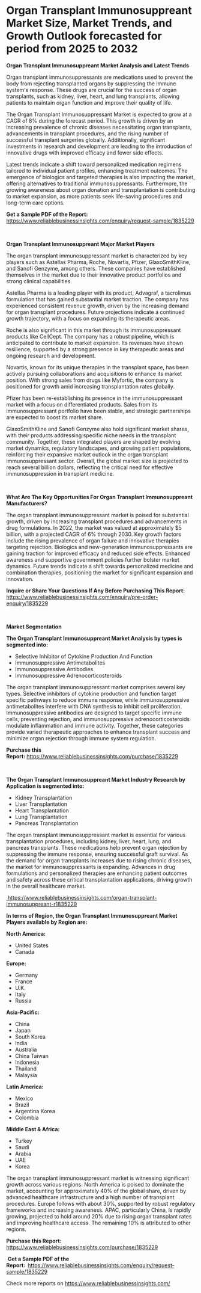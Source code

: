 <p><h1>Organ Transplant Immunosuppreant Market Size, Market Trends, and Growth Outlook forecasted for period from 2025 to 2032</h1></p><p><strong>Organ Transplant Immunosuppreant Market Analysis and Latest Trends</strong></p>
<p><p>Organ transplant immunosuppressants are medications used to prevent the body from rejecting transplanted organs by suppressing the immune system's response. These drugs are crucial for the success of organ transplants, such as kidney, liver, heart, and lung transplants, allowing patients to maintain organ function and improve their quality of life.</p><p>The Organ Transplant Immunosuppressant Market is expected to grow at a CAGR of 8% during the forecast period. This growth is driven by an increasing prevalence of chronic diseases necessitating organ transplants, advancements in transplant procedures, and the rising number of successful transplant surgeries globally. Additionally, significant investments in research and development are leading to the introduction of innovative drugs with improved efficacy and fewer side effects. </p><p>Latest trends indicate a shift toward personalized medication regimens tailored to individual patient profiles, enhancing treatment outcomes. The emergence of biologics and targeted therapies is also impacting the market, offering alternatives to traditional immunosuppressants. Furthermore, the growing awareness about organ donation and transplantation is contributing to market expansion, as more patients seek life-saving procedures and long-term care options.</p></p>
<p><strong>Get a Sample PDF of the Report:&nbsp;</strong> <a href="https://www.reliablebusinessinsights.com/enquiry/request-sample/1835229?utm_campaign=3025&utm_medium=2&utm_source=Github&utm_content=ia&utm_term=26032025&utm_id=organ-transplant-immunosuppreant">https://www.reliablebusinessinsights.com/enquiry/request-sample/1835229</a></p>
<p>&nbsp;</p>
<p><strong>Organ Transplant Immunosuppreant Major Market Players</strong></p>
<p><p>The organ transplant immunosuppressant market is characterized by key players such as Astellas Pharma, Roche, Novartis, Pfizer, GlaxoSmithKline, and Sanofi Genzyme, among others. These companies have established themselves in the market due to their innovative product portfolios and strong clinical capabilities.</p><p>Astellas Pharma is a leading player with its product, Advagraf, a tacrolimus formulation that has gained substantial market traction. The company has experienced consistent revenue growth, driven by the increasing demand for organ transplant procedures. Future projections indicate a continued growth trajectory, with a focus on expanding its therapeutic areas.</p><p>Roche is also significant in this market through its immunosuppressant products like CellCept. The company has a robust pipeline, which is anticipated to contribute to market expansion. Its revenues have shown resilience, supported by a strong presence in key therapeutic areas and ongoing research and development.</p><p>Novartis, known for its unique therapies in the transplant space, has been actively pursuing collaborations and acquisitions to enhance its market position. With strong sales from drugs like Myfortic, the company is positioned for growth amid increasing transplantation rates globally.</p><p>Pfizer has been re-establishing its presence in the immunosuppressant market with a focus on differentiated products. Sales from its immunosuppressant portfolio have been stable, and strategic partnerships are expected to boost its market share.</p><p>GlaxoSmithKline and Sanofi Genzyme also hold significant market shares, with their products addressing specific niche needs in the transplant community. Together, these integrated players are shaped by evolving market dynamics, regulatory landscapes, and growing patient populations, reinforcing their expansive market outlook in the organ transplant immunosuppressant sector. Overall, the global market size is projected to reach several billion dollars, reflecting the critical need for effective immunosuppression in transplant medicine.</p></p>
<p>&nbsp;</p>
<p><strong>What Are The Key Opportunities For Organ Transplant Immunosuppreant Manufacturers?</strong></p>
<p><p>The organ transplant immunosuppressant market is poised for substantial growth, driven by increasing transplant procedures and advancements in drug formulations. In 2022, the market was valued at approximately $5 billion, with a projected CAGR of 6% through 2030. Key growth factors include the rising prevalence of organ failure and innovative therapies targeting rejection. Biologics and new-generation immunosuppressants are gaining traction for improved efficacy and reduced side effects. Enhanced awareness and supportive government policies further bolster market dynamics. Future trends indicate a shift towards personalized medicine and combination therapies, positioning the market for significant expansion and innovation.</p></p>
<p><strong>Inquire or Share Your Questions If Any Before Purchasing This Report:</strong> <a href="https://www.reliablebusinessinsights.com/enquiry/pre-order-enquiry/1835229?utm_campaign=3025&utm_medium=2&utm_source=Github&utm_content=ia&utm_term=26032025&utm_id=organ-transplant-immunosuppreant">https://www.reliablebusinessinsights.com/enquiry/pre-order-enquiry/1835229</a></p>
<p>&nbsp;</p>
<p><strong>Market Segmentation</strong></p>
<p><strong>The Organ Transplant Immunosuppreant Market Analysis by types is segmented into:</strong></p>
<p><ul><li>Selective Inhibitor of Cytokine Production And Function</li><li>Immunosuppressive Antimetabolites</li><li>Immunosuppressive Antibodies</li><li>Immunosuppressive Adrenocorticosteroids</li></ul></p>
<p><p>The organ transplant immunosuppressant market comprises several key types. Selective inhibitors of cytokine production and function target specific pathways to reduce immune response, while immunosuppressive antimetabolites interfere with DNA synthesis to inhibit cell proliferation. Immunosuppressive antibodies are designed to target specific immune cells, preventing rejection, and immunosuppressive adrenocorticosteroids modulate inflammation and immune activity. Together, these categories provide varied therapeutic approaches to enhance transplant success and minimize organ rejection through immune system regulation.</p></p>
<p><strong>Purchase this Report:&nbsp;</strong><a href="https://www.reliablebusinessinsights.com/purchase/1835229?utm_campaign=3025&utm_medium=2&utm_source=Github&utm_content=ia&utm_term=26032025&utm_id=organ-transplant-immunosuppreant">https://www.reliablebusinessinsights.com/purchase/1835229</a></p>
<p>&nbsp;</p>
<p><strong>The Organ Transplant Immunosuppreant Market Industry Research by Application is segmented into:</strong></p>
<p><ul><li>Kidney Transplantation</li><li>Liver Transplantation</li><li>Heart Transplantation</li><li>Lung Transplantation</li><li>Pancreas Transplantation</li></ul></p>
<p><p>The organ transplant immunosuppressant market is essential for various transplantation procedures, including kidney, liver, heart, lung, and pancreas transplants. These medications help prevent organ rejection by suppressing the immune response, ensuring successful graft survival. As the demand for organ transplants increases due to rising chronic diseases, the market for immunosuppressants is expanding. Advances in drug formulations and personalized therapies are enhancing patient outcomes and safety across these critical transplantation applications, driving growth in the overall healthcare market.</p></p>
<p><a href="https://www.reliablebusinessinsights.com/organ-transplant-immunosuppreant-r1835229?utm_campaign=3025&utm_medium=2&utm_source=Github&utm_content=ia&utm_term=26032025&utm_id=organ-transplant-immunosuppreant">&nbsp;https://www.reliablebusinessinsights.com/organ-transplant-immunosuppreant-r1835229</a></p>
<p><strong>In terms of Region, the Organ Transplant Immunosuppreant Market Players available by Region are:</strong></p>
<p>
    <p> <strong> North America: </strong>
        <ul>
            <li>United States</li>
            <li>Canada</li>
        </ul>
        </p> 
    <p> <strong> Europe: </strong>
        <ul>
            <li>Germany</li>
            <li>France</li>
            <li>U.K.</li>
            <li>Italy</li>
            <li>Russia</li>
        </ul>
        </p> 
    <p> <strong> Asia-Pacific: </strong>
        <ul>
            <li>China</li>
            <li>Japan</li>
            <li>South Korea</li>
            <li>India</li>
            <li>Australia</li>
            <li>China Taiwan</li>
            <li>Indonesia</li>
            <li>Thailand</li>
            <li>Malaysia</li>
        </ul>
        </p> 
    <p> <strong> Latin America: </strong>
        <ul>
            <li>Mexico</li>
            <li>Brazil</li>
            <li>Argentina Korea</li>
            <li>Colombia</li>
        </ul>
        </p> 
    <p> <strong> Middle East & Africa: </strong>
        <ul>
            <li>Turkey</li>
            <li>Saudi</li>
            <li>Arabia</li>
            <li>UAE</li>
            <li>Korea</li>
        </ul>
    </p>
    </p>
<p><p>The organ transplant immunosuppressant market is witnessing significant growth across various regions. North America is poised to dominate the market, accounting for approximately 40% of the global share, driven by advanced healthcare infrastructure and a high number of transplant procedures. Europe follows with about 30%, supported by robust regulatory frameworks and increasing awareness. APAC, particularly China, is rapidly growing, projected to hold around 20% due to rising organ transplant rates and improving healthcare access. The remaining 10% is attributed to other regions.</p></p>
<p><strong>Purchase this Report: </strong><a href="https://www.reliablebusinessinsights.com/purchase/1835229?utm_campaign=3025&utm_medium=2&utm_source=Github&utm_content=ia&utm_term=26032025&utm_id=organ-transplant-immunosuppreant">https://www.reliablebusinessinsights.com/purchase/1835229</a></p>
<p>&nbsp;<strong>Get a Sample PDF of the Report:&nbsp;&nbsp;</strong><a href="https://www.reliablebusinessinsights.com/enquiry/request-sample/1835229?utm_campaign=3025&utm_medium=2&utm_source=Github&utm_content=ia&utm_term=26032025&utm_id=organ-transplant-immunosuppreant">https://www.reliablebusinessinsights.com/enquiry/request-sample/1835229</a></p>
<p><strong></strong></p>
<p>Check more reports on <a href="https://www.reliablebusinessinsights.com/?utm_campaign=3025&utm_medium=2&utm_source=Github&utm_content=ia&utm_term=26032025&utm_id=organ-transplant-immunosuppreant">https://www.reliablebusinessinsights.com/</a></p>